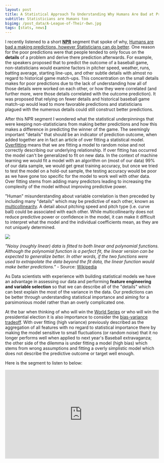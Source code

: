 ```yaml
---
layout: post
title: A Statistical Approach To Understanding Why Humans Are Bad at Predictions
subtitle: Statisticians are Humans too
bigimg: /post_data/A-League-of-Their-Own.jpg
tags: [stats, news]
---
```



I recently listened to a short [**NPR**](http://www.npr.org/) segment that spoke of why, [Humans are bad a making predictions, however Statisticians can do better](http://www.npr.org/2016/09/01/492203116/want-to-make-better-predictions-researchers-explore-where-we-go-wrong). One reason for the poor predictions were that people tended to only focus on the **details** of a problem and derive there prediction afterwards. For example, the speakers proposed that to predict the outcome of a baseball game, non-statisticians would examine factors in pitcher speed, weather, runs, batting average, starting line-ups, and other subtle details with almost no regard to historical game match-ups. This concentration on the small details makes for poor predictions due to the lack of understanding how all of those details were worked on each other, or how they were correlated (and further more, were those details correlated with the outcome prediction). It was proposed that relying on fewer details and historical baseball game match-up would lead to more favorable predictions and statisticians plagued with the numerous details could still construct better predictions.

After this NPR segment I wondered what the statistical underpinnings that were keeping non-statisticians from making better predictions and how this makes a difference in predicting the winner of the game. The seemingly important "details" that should be an indicator of prediction outcome, when added together are in fact an article of over fitting a statistical model. [Overfitting](https://en.wikipedia.org/wiki/Overfitting) means that we are fitting a model to random noise and not correctly describing our underlying relationship. If over fitting has occurred the model can't be generalized to fit on new data. In the context of machine learning we would fit a model with an algorithm on (most of our data) 99% of our data sample, we would get great training accuracy, but once we tried to test the model on a hold-out sample, the testing accuracy would be poor as we have gone too specific for the model to work well with other data. Over fitting stems from adding many predictors leading to increasing the complexity of the model without improving predictive power. 

"Human" misunderstanding about variable correlation is then preceded by including many "details" which may be predictive of each other, known as [multicollinearity](https://en.wikipedia.org/wiki/Multicollinearity). A detail about pitching speed and pitch type (i.e. curve ball) could be associated with each other. While multicollinearity does not reduce predictive power or confidence in the model, it can make it difficult to interpret what the model and the individual coefficients mean, as they are not uniquely determined. 

![](https://upload.wikimedia.org/wikipedia/commons/6/68/Overfitted_Data.png)

*"Noisy (roughly linear) data is fitted to both linear and polynomial functions. Although the polynomial function is a perfect fit, the linear version can be expected to generalize better. In other words, if the two functions were used to extrapolate the data beyond the fit data, the linear function would make better predictions."* -  Source: [Wikipedia](https://en.wikipedia.org/wiki/Overfitting)

As Data scientists with experience with building statistical models we have an advantage in assessing our data and performing **feature engineering and variable selection** so that we can describe all of the "details" which can best explain the most of the variance in the data. Our predictions can be better through understanding statistical importance and aiming for a parsimonious model rather than an overly complicated one. 

At the bar when thinking of who will win the [World Series](https://www.worldseries.com/) or who will win the presidential election it is also importance to consider the [bias-variance tradeoff](https://en.wikipedia.org/wiki/Bias%E2%80%93variance_tradeoff). With over fitting (high variance) previously described as the aggregation of all features with no regard to statistical importance there by making the model sensitive to small fluctuations (or random noise) that it no longer performs well when applied to next year's Baseball extravaganza; the other side of the dilemma is under fitting a model (high bias) which stems from wrong assumptions and fitting a overly simplistic model which does not describe the predictive outcome or target well enough.

Here is the segment to listen to below:

<iframe src="https://www.npr.org/player/embed/492203116/492203117" width="100%" height="290" frameborder="0" scrolling="no" title="NPR embedded audio player"></iframe>
